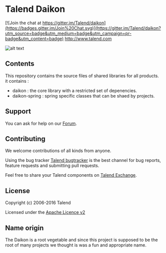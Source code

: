 # Talend Daikon

[![Join the chat at https://gitter.im/Talend/daikon](https://badges.gitter.im/Join%20Chat.svg)](https://gitter.im/Talend/daikon?utm_source=badge&utm_medium=badge&utm_campaign=pr-badge&utm_content=badge)
http://www.talend.com


![alt text](http://www.talend.com/sites/all/themes/talend_responsive/images/logo.png "Talend")


## Contents

This repository contains the source files of shared libraries for all products. 
it contains :
* daikon : the core library with a restricted set of depenencies.
* daikon-spring : spring specific classes that can be shaed by projects.


## Support

You can ask for help on our [Forum](http://www.talend.com/services/global-technical-support).


## Contributing

We welcome contributions of all kinds from anyone.

Using the bug tracker [Talend bugtracker](http://jira.talendforge.org/) is the best channel for bug reports, feature requests and submitting pull requests.

Feel free to share your Talend components on [Talend Exchange](http://www.talendforge.org/exchange).


## License

Copyright (c) 2006-2016 Talend

Licensed under the [Apache Licence v2](https://www.apache.org/licenses/LICENSE-2.0.txt)

## Name origin
The Daikon is a root vegetable and since this project is supposed to be the root of many projects we thought is was a fun and appropriate name.

